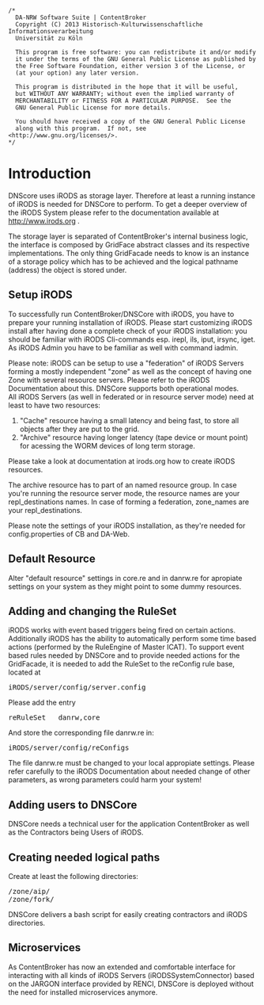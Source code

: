 	/*
	  DA-NRW Software Suite | ContentBroker
	  Copyright (C) 2013 Historisch-Kulturwissenschaftliche Informationsverarbeitung
	  Universität zu Köln
	
	  This program is free software: you can redistribute it and/or modify
	  it under the terms of the GNU General Public License as published by
	  the Free Software Foundation, either version 3 of the License, or
	  (at your option) any later version.
	
	  This program is distributed in the hope that it will be useful,
	  but WITHOUT ANY WARRANTY; without even the implied warranty of
	  MERCHANTABILITY or FITNESS FOR A PARTICULAR PURPOSE.  See the
	  GNU General Public License for more details.
	
	  You should have received a copy of the GNU General Public License
	  along with this program.  If not, see <http://www.gnu.org/licenses/>.
	*/
	
	
# Introduction 

DNScore uses iRODS as storage layer. Therefore at least a running instance of iRODS is needed
for DNSCore to perform. To get a deeper overview of the iRODS System please refer to the 
documentation available at http://www.irods.org . 

The storage layer is separated of ContentBroker's internal business logic, the interface is composed by 
GridFace abstract classes and its respective implementations. The only thing GridFacade needs
to know is an instance of a storage policy which has to be achieved and the logical pathname (address) the
object is stored under.  

## Setup iRODS

To successfully run ContentBroker/DNSCore with iRODS, you have to prepare your running installation of iRODS.
Please start customizing iRODS install after having done a complete check of your iRODS installation: you should be familiar with 
iRODS Cli-commands esp. irepl, ils, iput, irsync, iget. As iRODS Admin you have to be familiar as well with command iadmin. 
 
Please note: iRODS can be setup to use a "federation" of iRODS Servers forming a mostly independent "zone" as well as the concept of 
having one Zone with several resource servers. Please refer to the iRODS Documentation about this. DNSCore supports both operational 
modes.  
All iRODS Servers (as well in federated or in resource server mode) need at least to have two resources:

1. "Cache" resource having a small latency and being fast, to store all objects after they are put to the grid.  
1. "Archive" resource having longer latency (tape device or mount point) for acessing the WORM devices of long term storage.

Please take a look at documentation at irods.org how to create iRODS resources. 

The archive resource has to part of an named resource group. In case you're running the resource server mode, the 
resource names are your repl_destinations names. In case of forming a federation, zone_names are your repl_destinations. 

Please note the settings of your iRODS installation, as they're needed for config.properties of CB and DA-Web.

## Default Resource

Alter "default resource" settings in core.re and in danrw.re for apropiate settings on your system as they might point
to some dummy resources. 


## Adding and changing the RuleSet

iRODS works with event based triggers being fired on certain actions. Additionally iRODS has the ability to automatically 
perform some time based actions (performed by the RuleEngine of Master ICAT). To support event based rules needed by 
DNSCore and to provide needed actions for the GridFacade, it is needed to add the RuleSet to the reConfig rule base, located 
at 
<pre>
iRODS/server/config/server.config
</pre>  

Please add the entry 
<pre>
reRuleSet   danrw,core
</pre>

And store the corresponding file danrw.re in:

<pre>
iRODS/server/config/reConfigs
</pre>
The file danrw.re must be changed to your local appropiate settings. Please refer carefully to the iRODS Documentation
about needed change of other parameters, as wrong parameters could harm your system!

## Adding users to DNSCore

DNSCore needs a technical user for the application ContentBroker as well as the Contractors 
being Users of iRODS. 

## Creating needed logical paths

Create at least the following directories:

<pre>
/zone/aip/
/zone/fork/
</pre>

DNSCore delivers a bash script for easily creating contractors and iRODS directories. 

## Microservices

As ContentBroker has now an extended and comfortable interface for interacting with all kinds of 
iRODS Servers (iRODSSystemConnector) based on the JARGON interface provided by RENCI, DNSCore
is deployed without the need for installed microservices anymore. 